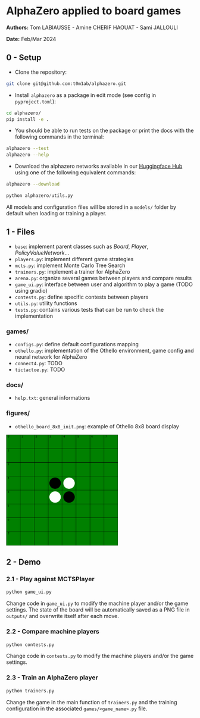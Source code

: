 # AlphaZero applied to board games

**Authors:** Tom LABIAUSSE - Amine CHERIF HAOUAT - Sami JALLOULI

**Date:** Feb/Mar 2024

## 0 - Setup

* Clone the repository:
```bash
git clone git@github.com:t0m1ab/alphazero.git
```

* Install `alphazero` as a package in edit mode (see config in `pyproject.toml`): 
```bash
cd alphazero/
pip install -e .
``` 

* You should be able to run tests on the package or print the docs with the following commands in the terminal: 
```bash
alphazero --test
alphazero --help
```

* Download the alphazero networks available in our [Huggingface Hub](https://huggingface.co/t0m1ab) using one of the following equivalent commands: 
```bash
alphazero --download
```
```python
python alphazero/utils.py
``` 
All models and configuration files will be stored in a `models/` folder by default when loading or training a player.

## 1 - Files

* `base`: implement parent classes such as *Board*, *Player*, *PolicyValueNetwork*...
* `players.py`: implement different game strategies
* `mcts.py`: implement Monte Carlo Tree Search
* `trainers.py`: implement a trainer for AlphaZero
* `arena.py`: organize several games between players and compare results
* `game_ui.py`: interface between user and algorithm to play a game (TODO using gradio)
* `contests.py`: define specific contests between players
* `utils.py`: utility functions
* `tests.py`: contains various tests that can be run to check the implementation

### games/
* `configs.py`: define default configurations mapping
* `othello.py`: implementation of the Othello environment, game config and neural network for AlphaZero
* `connect4.py`: TODO
* `tictactoe.py`: TODO

### docs/
* `help.txt`: general informations

### figures/
* `othello_board_8x8_init.png`: example of Othello 8x8 board display

<img src='./alphazero/figures/othello_board_8x8_init.png' width='300'>

## 2 - Demo

### 2.1 - Play against MCTSPlayer

```bash
python game_ui.py
```

Change code in `game_ui.py` to modify the machine player and/or the game settings. The state of the board will be automatically saved as a PNG file in `outputs/` and overwrite itself after each move.

### 2.2 - Compare machine players

```bash
python contests.py
```

Change code in `contests.py` to modify the machine players and/or the game settings.

### 2.3 - Train an AlphaZero player

```bash
python trainers.py
```

Change the game in the main function of `trainers.py` and the training configuration in the associated `games/<game_name>.py` file.
